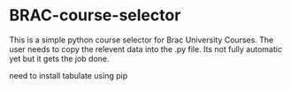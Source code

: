 # BRAC-course-selector
This is a simple python course selector for Brac University Courses. The user needs to copy the relevent data into the .py file. Its not fully automatic yet but it gets the job done.

need to install tabulate using pip
